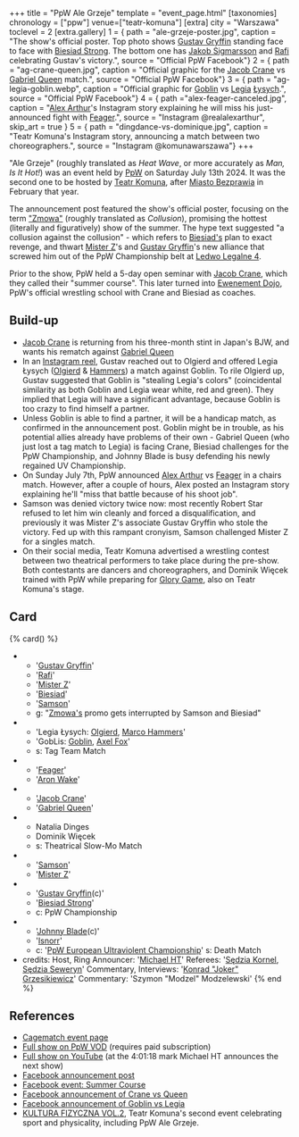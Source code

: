 +++
title = "PpW Ale Grzeje"
template = "event_page.html"
[taxonomies]
chronology = ["ppw"]
venue=["teatr-komuna"]
[extra]
city = "Warszawa"
toclevel = 2
[extra.gallery]
1 = { path = "ale-grzeje-poster.jpg", caption = "The show's official poster. Top photo shows [Gustav Gryffin](@/w/gustav-gryffin.md) standing face to face with [Biesiad Strong](@/w/biesiad.md). The bottom one has [Jakob Sigmarsson](@/w/jakub-linde.md) and [Rafi](@/w/rafi.md) celebrating Gustav's victory.", source = "Official PpW Facebook"}
2 = { path = "ag-crane-queen.jpg", caption = "Official graphic for the [Jacob Crane](@/w/jacob-crane.md) vs [Gabriel Queen](@/w/gabriel-queen.md) match.", source = "Official PpW Facebook"}
3 = { path = "ag-legia-goblin.webp", caption = "Official graphic for [Goblin](@/w/goblin.md) vs [Legia](@/w/marco-hammers.md) [Łysych](@/w/olgierd.md).", source = "Official PpW Facebook"}
4 = { path ="alex-feager-canceled.jpg", caption = "[Alex Arthur](@/w/alex-arthur.md)'s Instagram story explaining he will miss his just-announced fight with [Feager](@/w/feager.md).", source = "Instagram @realalexarthur", skip_art = true }
5 = { path = "dingdance-vs-dominique.jpg", caption = "Teatr Komuna's Instagram story, announcing a match between two choreographers.", source = "Instagram @komunawarszawa"}
+++

"Ale Grzeje" (roughly translated as _Heat Wave_, or more accurately as _Man, Is It Hot!_) was an event held by [PpW](@/o/ppw.md) on Saturday July 13th 2024. It was the second one to be hosted by [Teatr Komuna](@/v/teatr-komuna.md), after [Miasto Bezprawia](@/e/ppw/2024-02-10-ppw-miasto-bezprawia.md) in February that year.

The announcement post featured the show's official poster, focusing on the term ["Zmowa"](@/tt/zmowa.md) (roughly translated as _Collusion_), promising the hottest (literally and figuratively) show of the summer.
The hype text suggested "a collusion against the collusion" - which refers to [Biesiad's](@/w/biesiad.md) plan to exact revenge, and thwart [Mister Z](@/w/mister-z.md)'s and [Gustav Gryffin](@/w/gustav-gryffin.md)'s new alliance that screwed him out of the PpW Championship belt at [Ledwo Legalne 4](@/e/ppw/2024-06-08-ppw-ledwo-legalne-4.md).

Prior to the show, PpW held a 5-day open seminar with [Jacob Crane](@/w/jacob-crane.md), which they called their "summer course". This later turned into [Ewenement Dojo](@/o/ewenement-dojo.md), PpW's official wrestling school with Crane and Biesiad as coaches.

## Build-up

* [Jacob Crane](@/w/jacob-crane.md) is returning from his three-month stint in Japan's BJW, and wants his rematch against [Gabriel Queen](@/w/gabriel-queen.md)
* In an [Instagram reel][reel-olgierd-gryffin], Gustav reached out to Olgierd and offered Legia Łysych ([Olgierd](@/w/olgierd.md) & [Hammers](@/w/marco-hammers.md)) a match against Goblin.
  To rile Olgierd up, Gustav suggested that Goblin is "stealing Legia's colors" (coincidental similarity as both Goblin and Legia wear white, red and green).
  They implied that Legia will have a significant advantage, because Goblin is too crazy to find himself a partner.
* Unless Goblin is able to find a partner, it will be a handicap match, as confirmed in the announcement post.
  Goblin might be in trouble, as his potential allies already have problems of their own - Gabriel Queen (who just lost a tag match to Legia) is facing Crane,
  Biesiad challenges for the PpW Championship, and Johnny Blade is busy defending his newly regained UV Championship.
* On Sunday July 7th, PpW announced [Alex Arthur](@/w/alex-arthur.md) vs [Feager](@/w/feager.md) in a chairs match. However, after a couple of hours, Alex posted an Instagram story explaining he'll "miss that battle because of his shoot job".
* Samson was denied victory twice now: most recently Robert Star refused to let him win cleanly and forced a disqualification, and previously it was Mister Z's associate Gustav Gryffin who stole the victory. Fed up with this rampant cronyism, Samson challenged Mister Z for a singles match.
* On their social media, Teatr Komuna advertised a wrestling contest between two theatrical performers to take place during the pre-show. Both contestants are dancers and choreographers, and Dominik Więcek trained with PpW while preparing for [Glory Game][glory-game], also on Teatr Komuna's stage.

## Card

{% card() %}
- - '[Gustav Gryffin](@/w/gustav-gryffin.md)'
  - '[Rafi](@/w/rafi.md)'
  - '[Mister Z](@/w/mister-z.md)'
  - '[Biesiad](@/w/biesiad.md)'
  - '[Samson](@/w/samson.md)'
  - g: "[Zmowa's](@/tt/zmowa.md) promo gets interrupted by Samson and Biesiad"
- - 'Legia Łysych: [Olgierd](@/w/olgierd.md), [Marco Hammers](@/w/marco-hammers.md)'
  - 'GobLis: [Goblin](@/w/goblin.md), [Axel Fox](@/w/axel-fox.md)'
  - s: Tag Team Match
- - '[Feager](@/w/feager.md)'
  - '[Aron Wake](@/w/aron-wake.md)'
- - '[Jacob Crane](@/w/jacob-crane.md)'
  - '[Gabriel Queen](@/w/gabriel-queen.md)'
- - Natalia Dinges
  - Dominik Więcek
  - s: Theatrical Slow-Mo Match
- - '[Samson](@/w/samson.md)'
  - '[Mister Z](@/w/mister-z.md)'
- - '[Gustav Gryffin](@/w/gustav-gryffin.md)(c)'
  - '[Biesiad Strong](@/w/biesiad.md)'
  - c: PpW Championship
- - '[Johnny Blade](@/w/johnny-blade.md)(c)'
  - '[Isnorr](@/w/isnorr.md)'
  - c: '[PpW European Ultraviolent Championship](@/c/ppw-european-ultraviolent-championship.md)'
    s: Death Match
- credits:
    Host, Ring Announcer: '[Michael HT](@/w/michael-ht.md)'
    Referees: '[Sędzia Kornel](@/w/sedzia-kornel.md), [Sędzia Seweryn](@/w/sedzia-seweryn.md)'
    Commentary, Interviews: '[Konrad "Joker" Grzesikiewicz](@/w/joker.md)'
    Commentary: 'Szymon "Modzel" Modzelewski'
{% end %}

## References

* [Cagematch event page](https://www.cagematch.net/?id=1&nr=397548)
* [Full show on PpW VOD](https://ppw-ewenementpl.vhx.tv/ppw-full-shows-dvd-version/season:3/videos/ale-grzeje-24-full-show-defenitive) (requires paid subscription)
* [Full show on YouTube](https://www.youtube.com/watch?v=UEQkSKMekCs&t=14480s) (at the 4:01:18 mark Michael HT announces the next show)
* [Facebook announcement post](https://www.facebook.com/photo/?fbid=976634991133560&set=a.499910772139320)
* [Facebook event: Summer Course](https://www.facebook.com/events/1409438239775557/?acontext=%7B%22event_action_history%22%3A%5B%5D%7D)
* [Facebook announcement of Crane vs Queen](https://www.facebook.com/OficjalnePPW/posts/pfbid0ihqTqNJFNkqXJR6xia7jrVyX78HtjWan8dvRPDa3s3aNb5xV79TKZusRbVger6bGl)
* [Facebook announcement of Goblin vs Legia](https://www.facebook.com/OficjalnePPW/posts/pfbid025CV6NVnhWE3BiijAMrECRcY6K68u2FPRhoo48M45ZH5jFpUWf2xjuoEz25nvYZrgl)
* [KULTURA FIZYCZNA VOL.2](https://komuna.warszawa.pl/events/kultura-fizyczna-vol-2/), Teatr Komuna's second event celebrating sport and physicality, including PpW Ale Grzeje.

[reel-olgierd-gryffin]: https://www.instagram.com/p/C84x6jeIuFU/
[glory-game]: https://komuna.warszawa.pl/events/glory-game-rez-dominik-wiecek/

